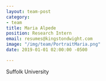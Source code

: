 ```yaml
---
layout: team-post
category:
- team
title: Maria Alpede
position: Research Intern
email: resumes@kingstondwight.com
image: "/img/team/PortraitMaria.png"
date: 2019-01-01 02:00:00 -0500

---
```

Suffolk University
